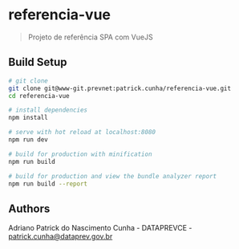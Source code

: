 # referencia-vue

> Projeto de referência SPA com VueJS

## Build Setup

``` bash
# git clone
git clone git@www-git.prevnet:patrick.cunha/referencia-vue.git
cd referencia-vue

# install dependencies
npm install

# serve with hot reload at localhost:8080
npm run dev

# build for production with minification
npm run build

# build for production and view the bundle analyzer report
npm run build --report
```

## Authors
Adriano Patrick do Nascimento Cunha - DATAPREVCE - patrick.cunha@dataprev.gov.br
